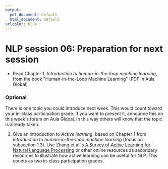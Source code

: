 ```yaml
---
output:
  pdf_document: default
  html_document: default
urlcolor: blue
---
```

# NLP session 06: Preparation for next session

 * Read Chapter 1, *Introduction to human-in-the-loop machine learning*, from the book "Human-in-the-Loop Machine Learning" (PDF in Aula Global)

### Optional

There is one topic you could introduce next week. This would count toward your in-class participation grade. If you want to present it, announce this on this week's forum on Aula Global. In this way others will know that the topic is already taken. 

  1. Give an introduction to *Active learning*, based on Chapter 1 from *Introduction to human-in-the-loop machine learning* (focus on subsection 1.3). Use Zhang et al.'s [A Survey of Active Learning for Natural Language Processing](https://arxiv.org/pdf/2210.10109.pdf) or other online resources as secondary resources to illustrate how active learning can be useful for NLP. This counts as two in-class participation grades.
  